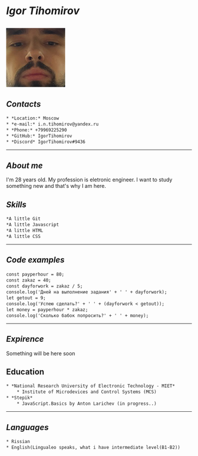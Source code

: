 # _Igor Tihomirov_

## ![me](me_photo.jpg "It's me")

## _Contacts_

    * *Location:* Moscow
    * *e-mail:* i.n.tihomirov@yandex.ru
    * *Phone:* +79969225290
    * *GitHub:* IgorTihomirov
    * *Discord* IgorTihomirov#9436

---

## _About me_

 I'm 28 years old. My profession is eletronic engineer. I want to study something new and that's why I am here.

## _Skills_

    *A little Git
    *A little Javascript
    *A little HTML
    *A little CSS

---

## _Code examples_

```
const payperhour = 80;
const zakaz = 40;
const dayforwork = zakaz / 5;
console.log('Дней на выполнение задания' + ' ' + dayforwork);
let getout = 9;
console.log('Успею сделать?' + ' ' + (dayforwork < getout));
let money = payperhour * zakaz;
console.log('Сколько бабок попросить?' + ' ' + money);
```

---

## _Expirence_

 Something will be here soon

## Education

    * *National Research University of Electronic Technology - MIET*
        * Institute of Microdevices and Control Systems (MCS)
    * *Stepik*
        * JavaScript.Basics by Anton Larichev (in progress..)

---

## _Languages_

    * Rissian
    * English(Lingualeo speaks, what i have intermediate level(B1-B2))
